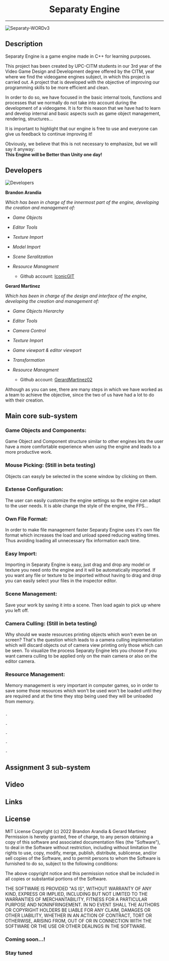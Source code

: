 <h1 align="center"> Separaty Engine </h1> 

---

![Separaty-WORDv3](https://user-images.githubusercontent.com/73245381/211687452-410cb772-8116-43b8-b9e5-d8b126ef543a.png)

## Description

Separaty Engine is a game engine made in C++ for learning purposes. 

This project has been created by UPC-CITM students in our 3rd year of the Video Game Design and Development degree offered by the CITM, year where we find the videogame engines subject, in which this project is carried out. A project that is developed with the objective of improving our programming skills to be more efficient and clean. 

In order to do so, we have focused in the basic internal tools, functions and processes that we normally do not take into account during the development of a videogame. It is for this reason that we have had to learn and develop internal and basic aspects such as game object management, rendering, structures... 

It is important to highlight that our engine is free to use and everyone can give us feedback to continue improving it!

Obviously, we believe that this is not necessary to emphasize, but we will say it anyway:           
**This Engine will be Better than Unity one day!**

## Developers

![Developers](https://user-images.githubusercontent.com/73245381/211890076-90d159a0-6f1d-4ae7-9c49-06c86e508146.jpg)

**Brandon Arandia**

*Which has been in charge of the innermost part of the engine, developing the creation and management of:* 
  * *Game Objects*
  * *Editor Tools*
  * *Texture Import*
  * *Model Import*
  * *Scene Seralitzation*
  * *Resource Managment*
  
    - Github account: [IconicGIT](https://github.com/IconicGIT)
    
**Gerard Martinez**

*Which has been in charge of the design and interface of the engine, developing the creation and management of:* 
  * *Game Objects Hierarchy*
  * *Editor Tools*
  * *Camera Control*
  * *Texture Import*
  * *Game viewport & editor viewport*
  * *Transformation*
  * *Resource Managment*
 
    - Github account: [GerardMartinez02](https://github.com/GerardMartinez02)
 
Although as you can see, there are many steps in which we have worked as a team to achieve the objective, since the two of us have had a lot to do with their creation.
    
## Main core sub-system

### Game Objects and Components:
Game Object and Component structure similar to other engines lets the user have a more comfortable experience when using the engine and leads to a more productive work.

### Mouse Picking: (Still in beta testing)
Objects can easyly be selected in the scene window by clicking on them. 

### Extense Configuration: 
The user can easily customize the engine settings so the engine can adapt to the user needs. It is able change the style of the engine, the FPS...

### Own File Format: 
In order to make file management faster Separaty Engine uses it's own file format which increases the load and unload speed reducing waiting times. Thus avoiding loading all unnecessary fbx information each time.

### Easy Import: 
Importing in Separaty Engine is easy, just drag and drop any model or texture you need onto the engine and it will be automatically imported. If you want any file or texture to be imported without having to drag and drop you can easily select your files in the inspector editor. 

### Scene Management: 
Save your work by saving it into a scene. Then load again to pick up where you left off. 

### Camera Culling: (Still in beta testing)
Why should we waste resources printing objects which won't even be on screen? That's the question which leads to a camera culling implementation which will discard objects out of camera view printing only those which can be seen. To visualize the process Separaty Engine lets you choose if you want camera culling to be applied only on the main camera or also on the editor camera.

### Resource Management: 
Memory management is very important in computer games, so in order to save some those resources which won't be used won't be loaded until they are required and at the time they stop being used they will be unloaded from memory.

```markdown

·

-

-

-

-

```

## Assignment 3 sub-system

## Video

## Links

## License

MIT License
Copyright (c) 2022 Brandon Arandia & Gerard Martinez Permission is hereby granted, free of charge, to any person obtaining a copy of this software and associated documentation files (the "Software"), to deal in the Software without restriction, including without limitation the rights to use, copy, modify, merge, publish, distribute, sublicense, and/or sell copies of the Software, and to permit persons to whom the Software is furnished to do so, subject to the following conditions:

The above copyright notice and this permission notice shall be included in all copies or substantial portions of the Software.

THE SOFTWARE IS PROVIDED "AS IS", WITHOUT WARRANTY OF ANY KIND, EXPRESS OR IMPLIED, INCLUDING BUT NOT LIMITED TO THE WARRANTIES OF MERCHANTABILITY, FITNESS FOR A PARTICULAR PURPOSE AND NONINFRINGEMENT. IN NO EVENT SHALL THE AUTHORS OR COPYRIGHT HOLDERS BE LIABLE FOR ANY CLAIM, DAMAGES OR OTHER LIABILITY, WHETHER IN AN ACTION OF CONTRACT, TORT OR OTHERWISE, ARISING FROM, OUT OF OR IN CONNECTION WITH THE SOFTWARE OR THE USE OR OTHER DEALINGS IN THE SOFTWARE.

### Coming soon...!
### Stay tuned
